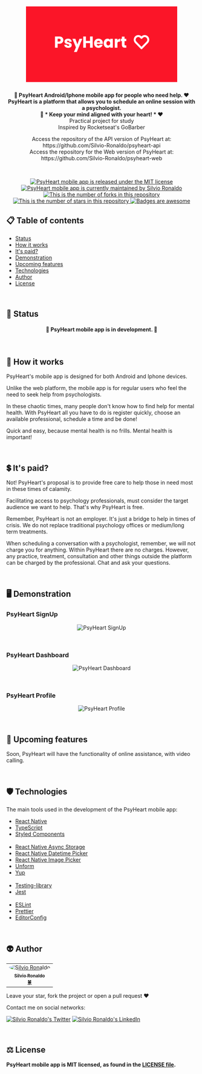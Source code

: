 <h1 align="center">
  <img src="./github/psyheart-logo.svg" alt="PsyHeart Logo" height=200 width=400 />
</h1>

<p align="center">
  <strong>
    🧠 PsyHeart Android/Iphone mobile app for people who need help. ❤️</br>
    PsyHeart is a platform that allows you to schedule an online session with a psychologist.</br>
    🧠 * Keep your mind aligned with your heart! * ❤️
  </strong></br>Practical project for study</br>Inspired by Rocketseat's GoBarber</br>

  <p align="center">
    Access the repository of the API version of PsyHeart at: https://github.com/Silvio-Ronaldo/psyheart-api</br>
    Access the repository for the Web version of PsyHeart at: https://github.com/Silvio-Ronaldo/psyheart-web</br>
  </p></br>
</p>

<p align="center">
  <a href="./LICENSE">
    <img src="https://img.shields.io/badge/license-MIT-blue" alt="PsyHeart mobile app is released under the MIT license" />
  </a>
  <a href="https://GitHub.com/Silvio-Ronaldo/psyheart-mobile/graphs/commit-activity">
    <img src="https://img.shields.io/badge/Maintained%3F-yes-brightgreen" alt="PsyHeart mobile app is currently maintained by Silvio Ronaldo" />
  </a>
  <a href="https://GitHub.com/Silvio-Ronaldo/psyheart-mobile/network/">
    <img src="https://img.shields.io/github/forks/Silvio-Ronaldo/psyheart-mobile?style=social" alt="This is the number of forks in this repository" />
  </a>
  <a href="https://GitHub.com/Silvio-Ronaldo/psyheart-mobile/stargazers/">
    <img src="https://img.shields.io/github/stars/Silvio-Ronaldo/psyheart-mobile?style=social" alt="This is the number of stars in this repository" />
  </a>
  <a href="https://github.com/Naereen/badges">
    <img src="https://img.shields.io/badge/badge-awesome-brightgreen" alt="Badges are awesome" />
  </a>
</p>



<h2>
  📋 Table of contents
</h2>
<ul>
  <li><a href="https://github.com/Silvio-Ronaldo/psyheart-mobile#-status">Status</a></li>
  <li><a href="https://github.com/Silvio-Ronaldo/psyheart-mobile#-how-it-works">How it works</a></li>
  <li><a href="https://github.com/Silvio-Ronaldo/psyheart-mobile#-its-paid">It's paid?</a></li>
  <li><a href="https://github.com/Silvio-Ronaldo/psyheart-mobile#%EF%B8%8F-demonstration">Demonstration</a></li>
  <li><a href="https://github.com/Silvio-Ronaldo/psyheart-mobile#-upcoming-features">Upcoming features</a></li>
  <li><a href="https://github.com/Silvio-Ronaldo/psyheart-mobile#%EF%B8%8F-technologies">Technologies</a></li>
  <li><a href="https://github.com/Silvio-Ronaldo/psyheart-mobile#-author">Author</a></li>
  <li><a href="https://github.com/Silvio-Ronaldo/psyheart-mobile#%EF%B8%8F-license">License</a></li>
</ul></br>



<h2>📌 Status</h2>
<h4 align="center">🚧 PsyHeart mobile app is in development. 🚀</h4></br>



<h2>🤔 How it works</h2>
<p>PsyHeart's mobile app is designed for both Android and Iphone devices.</p>
<p>Unlike the web platform, the mobile app is for regular users who feel the need to seek help from psychologists.</p>
<p>In these chaotic times, many people don't know how to find help for mental health. With PsyHeart all you have to do is register quickly, choose an available professional, schedule a time and be done!</p>
<p>Quick and easy, because mental health is no frills. Mental health is important!</p></br>



<h2>💲 It's paid?</h2>
<p>Not! PsyHeart's proposal is to provide free care to help those in need most in these times of calamity.</p>
<p>Facilitating access to psychology professionals, must consider the target audience we want to help. That's why PsyHeart is free.</p>
<p>Remember, PsyHeart is not an employer. It's just a bridge to help in times of crisis. We do not replace traditional psychology offices or medium/long term treatments.</p>
<p>When scheduling a conversation with a psychologist, remember, we will not charge you for anything. Within PsyHeart there are no charges. However, any practice, treatment, consultation and other things outside the platform can be charged by the professional. Chat and ask your questions.</p></br>



<h2>🖥️ Demonstration</h2>
<h3>PsyHeart SignUp</h3>
  <p align="center">
    <img src="./assets/psyheart-signup.gif" alt="PsyHeart SignUp" />
  </p></br>
  
<h3>PsyHeart Dashboard</h3>
  <p align="center">
    <img src="./assets/psyheart-signin.gif" alt="PsyHeart Dashboard" />
  </p></br>
  
<h3>PsyHeart Profile</h3>
  <p align="center">
    <img src="./assets/psyheart-profile.gif" alt="PsyHeart Profile" />
  </p></br>
  


<h2>📆 Upcoming features</h2>
<p>Soon, PsyHeart will have the functionality of online assistance, with video calling.</p></br>



<h2>🛡️ Technologies</h2>
<p>The main tools used in the development of the PsyHeart mobile app: </p>

<ul>
  <li><a href="https://reactnative.dev">React Native</a></li>
  <li><a href="https://www.typescriptlang.org">TypeScript</a></li>
  <li><a href="https://styled-components.com">Styled Components</a></li></br>
 
  <li><a href="https://react-native-async-storage.github.io/async-storage/docs/usage/">React Native Async Storage</a></li>
  <li><a href="https://github.com/react-native-datetimepicker/datetimepicker">React Native Datetime Picker</a></li>
  <li><a href="https://github.com/react-native-image-picker/react-native-image-picker">React Native Image Picker</a></li>
  <li><a href="https://unform.dev">Unform</a></li>
  <li><a href="https://github.com/jquense/yup">Yup</a></li></br>
  
  <li><a href="https://testing-library.com">Testing-library</a></li>
  <li><a href="https://jestjs.io/pt-BR/">Jest</a></li></br>
  
  <li><a href="https://eslint.org">ESLint</a></li>
  <li><a href="https://prettier.io">Prettier</a></li>
  <li><a href="https://editorconfig.org">EditorConfig</a></li>
</ul></br>



<h2>👽 Author</h2>
<table>
  <tr>
    <td align="center"><a href="https://github.com/Silvio-Ronaldo"><img style="border-radius: 50%;" src="https://avatars.githubusercontent.com/u/48893927?v=4" width="100px;" alt="Silvio Ronaldo"/><br /><sub><b>Silvio Ronaldo</b></sub></a><br /><a href="https://github.com/Silvio-Ronaldo" title="Silvio Ronaldo">🍀</a></td>
  </tr>
</table>
<p>Leave your star, fork the project or open a pull request ❤️</p>
<p>Contact me on social networks: </p>
<p><a href="https://twitter.com/sivirinoo"><img src="https://img.shields.io/twitter/follow/sivirinoo?style=social" alt="Silvio Ronaldo's Twitter" /></a>
<a href="https://br.linkedin.com/in/silvio-ronaldo77"><img src="https://img.shields.io/badge/-Silvio-blue?style=flat&logo=Linkedin&logoColor=white" alt="Silvio Ronaldo's LinkedIn" /></a></p></br>



<h2>⚖️ License</h2>
<p><strong>PsyHeart mobile app is MIT licensed, as found in the <a href="./LICENSE">LICENSE file</a>.</strong></p>
